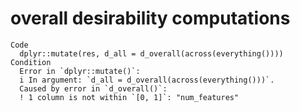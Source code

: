 # overall desirability computations

    Code
      dplyr::mutate(res, d_all = d_overall(across(everything())))
    Condition
      Error in `dplyr::mutate()`:
      i In argument: `d_all = d_overall(across(everything()))`.
      Caused by error in `d_overall()`:
      ! 1 column is not within `[0, 1]`: "num_features"

